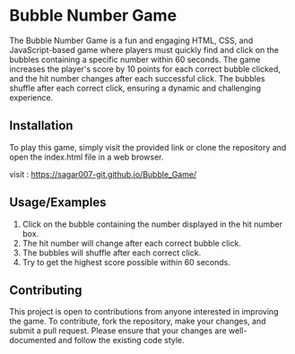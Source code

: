 
# Bubble Number Game

The Bubble Number Game is a fun and engaging HTML, CSS, and JavaScript-based game where players must quickly find and click on the bubbles containing a specific number within 60 seconds. The game increases the player's score by 10 points for each correct bubble clicked, and the hit number changes after each successful click. The bubbles shuffle after each correct click, ensuring a dynamic and challenging experience.

## Installation

To play this game, simply visit the provided link or clone the repository and open the index.html file in a web browser.

visit :  https://sagar007-git.github.io/Bubble_Game/
    
## Usage/Examples

1. Click on the bubble containing the number displayed in the hit number box.
2. The hit number will change after each correct bubble click.
3. The bubbles will shuffle after each correct click.
4. Try to get the highest score possible within 60 seconds.


## Contributing

This project is open to contributions from anyone interested in improving the game. To contribute, fork the repository, make your changes, and submit a pull request. Please ensure that your changes are well-documented and follow the existing code style.


